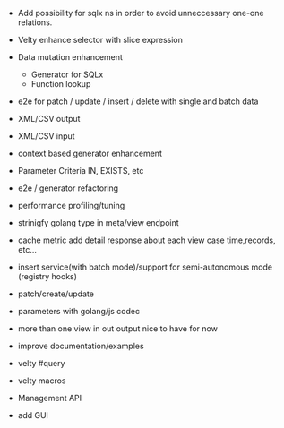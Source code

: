 - Add possibility for sqlx ns in order to avoid unneccessary one-one relations.
- Velty enhance selector with slice expression
- Data mutation enhancement
    - Generator for SQLx
    - Function lookup

- e2e for patch / update / insert / delete with single and batch data
- XML/CSV output
- XML/CSV input

- context based generator enhancement

- Parameter Criteria IN, EXISTS, etc

- e2e / generator refactoring
- performance profiling/tuning
- strinigfy golang type in meta/view endpoint
- cache metric add detail response about each view case time,records, etc...
- insert service(with batch mode)/support for semi-autonomous mode (registry hooks)
- patch/create/update
- parameters with golang/js codec
- more than one view in out output nice to have for now
- improve documentation/examples

- velty #query
- velty macros
- Management API
- add GUI
